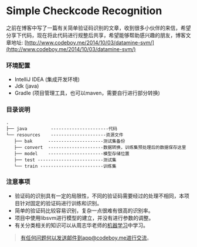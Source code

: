 # Simple Checkcode Recognition

之前在博客中写了一篇有关简单验证码识别的文章，收到很多小伙伴的来信，希望分享下代码，现在将此代码进行规整后共享，希望能够帮助感兴趣的朋友，博客文章地址:
[http://www.codeboy.me/2014/10/03/datamine-svm/](http://www.codeboy.me/2014/10/03/datamine-svm/)

### 环境配置

- IntelliJ IDEA (集成开发环境)
- Jdk (java)
- Gradle (项目管理工具，也可以maven，需要自行进行部分转换)

### 目录说明
 
 ```
 .
├── java         ----------------------代码
└── resources    ---------------------资源文件
    ├── bak      ---------------------测试集备份
    ├── convert  ---------------------数据转换，训练集预处理后的数据保存这里
    ├── model    ---------------------模型存储位置
    ├── test -------------------------测试集
    └── train ------------------------训练集
 ```

### 注意事项

- 验证码的识别具有一定的局限性，不同的验证码需要经过的处理不相同，本项目针对固定的验证码进行训练和识别。
- 简单的验证码比较容易识别，复杂一点很难有很高的识别率。
- 项目中使用libsvm进行模型的建立，并没有进行参数的调整。
- 有关分类相关的知识可以从周志华老师的[机器学习](https://list.tmall.com/search_product.htm?q=%BB%FA%C6%F7%D1%A7%CF%B0&type=p&spm=a220m.1000858.a2227oh.d100&from=.list.pc_1_searchbutton)中学习。



> 有任何问题何以发送邮件到app@codeboy.me进行交流。